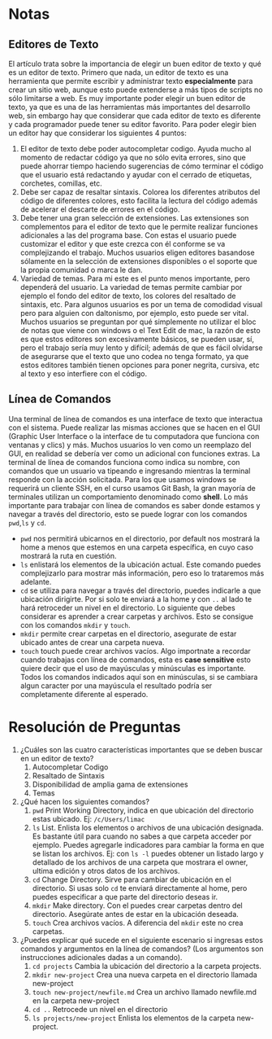 # Notas

## Editores de Texto
El artículo trata sobre la importancia de elegir un buen editor de texto y qué es un editor de texto. Primero que  nada, un editor de texto es una herramienta que permite escribir y administrar texto **especialmente** para crear un sitio web, aunque esto puede extenderse a más  tipos de scripts no sólo limitarse a web. Es muy importante poder elegir un buen editor de texto, ya que es una de las herramientas más importantes del desarrollo web, sin embargo hay que considerar que cada editor de texto es diferente y cada programador puede tener su editor favorito. Para poder elegir bien un editor hay que considerar los siguientes 4 puntos: 
1. El editor de texto debe poder autocompletar codigo. Ayuda mucho al momento de redactar código ya que no sólo evita errores, sino que puede ahorrar tiempo haciendo sugerencias de cómo terminar el código que el usuario está redactando y ayudar con el cerrado de etiquetas, corchetes, comillas, etc.
2. Debe ser capaz de resaltar sintaxis. Colorea los diferentes atributos del código de diferentes colores, esto facilita la lectura del código además de acelerar el descarte de errores en el código.
3. Debe tener una gran selección de extensiones. Las extensiones son complementos para el editor de texto que le permite realizar funciones adicionales a las del programa base. Con estas el usuario puede customizar el editor y que este crezca con él conforme se va complejizando el trabajo. Muchos usuarios eligen editores basandose sólamente en la selección de extensiones disponibles o el soporte que la propia comunidad o marca le dan.
4. Variedad de temas. Para mi este es el punto menos importante, pero dependerá del usuario. La variedad de temas permite cambiar por ejemplo el fondo del editor de texto, los colores del resaltado de sintaxis, etc. Para algunos usuarios es por un tema de comodidad visual pero para alguien con daltonismo, por ejemplo, esto puede ser vital. 
Muchos usuarios se preguntan por qué simplemente no utilizar el bloc de notas que viene con windows o el Text Edit de mac, la razón de esto es que estos editores son excesivamente básicos, se pueden usar, sí, pero el trabajo sería muy lento y difícil; además de que es fácil olvidarse de asegurarse que el texto que uno codea no tenga formato, ya que estos editores también tienen opciones para poner negrita, cursiva, etc al texto y eso interfiere con el código.

## Línea de Comandos
Una terminal de línea de comandos es una interface de texto que interactua con el sistema. Puede realizar las mismas acciones que se hacen en el GUI (Graphic User Interface o la interface de tu computadora que funciona con ventanas y clics) y más. Muchos usuarios lo ven como un reemplazo del GUI, en realidad se debería ver como un adicional con funciones extras.
La terminal de línea de comandos funciona como indica su nombre, con comandos que un usuario va tipeando e ingresando mientras la terminal responde con la acción solicitada. Para los que usamos windows se requerirá un cliente SSH, en el curso usamos Git Bash, la gran mayoría de terminales utilizan un comportamiento denominado como **shell**.
Lo más importante para trabajar con línea de comandos es saber donde estamos y navegar a través del directorio, esto se puede lograr con los comandos `pwd`,`ls` y `cd`.
* `pwd` nos permitirá ubicarnos en el directorio, por default nos mostrará la home a menos que estemos en una carpeta específica, en cuyo caso mostrará la ruta en cuestión.
* `ls` enlistará los elementos de la ubicación actual. Este comando puedes complejizarlo para mostrar más información, pero eso lo trataremos más adelante.
* `cd` se utiliza para navegar a través del directorio, puedes indicarle a que ubicación dirigirte. Por si solo te enviará a la home y con `..` al lado te hará retroceder un nivel en el directorio.
Lo siguiente que debes considerar es aprender a crear carpetas y archivos. Esto se consigue con los comandos `mkdir` y `touch`.
* `mkdir` permite crear carpetas en el directorio, asegurate de estar ubicado antes de crear una carpeta nueva.
* `touch` touch puede crear archivos vacíos.
Algo importnate a recordar cuando trabajas con línea de comandos, esta es **case sensitive** esto quiere decir que el uso de mayúsculas y minúsculas es importante. Todos los comandos indicados aquí son en minúsculas, si se cambiara algun caracter por una mayúscula el resultado podría ser completamente diferente al esperado. 

# Resolución de Preguntas
1. ¿Cuáles son las cuatro características importantes que se deben buscar en un editor de texto?
    1. Autocompletar Codigo
    2. Resaltado de Sintaxis
    3. Disponibilidad de amplia gama de extensiones
    4. Temas   
2. ¿Qué hacen los siguientes comandos?
    1. `pwd`
        Print Working Directory, indica en que ubicación del directorio estas ubicado. Ej: `/c/Users/limac`
    2. `ls`
        List. Enlista los elementos o archivos de una ubicación designada. Es bastante útil para cuando no sabes a que carpeta acceder por ejemplo. Puedes agregarle indicadores para cambiar la forma en que se listan los archivos. Ej: con `ls -l` puedes obtener un listado largo y detallado de los archivos de una carpeta que mostrara el owner, ultima edición y otros datos de los archivos.  
    3. `cd`
        Change Directory. Sirve para cambiar de ubicación en el directorio. Si usas solo `cd` te enviará directamente al home, pero puedes especificar a que parte del directorio deseas ir.
    4. `mkdir`
        Make directory. Con el puedes crear carpetas dentro del directorio. Asegúrate antes de estar en la ubicación deseada. 
    5. `touch`
        Crea archivos vacíos. A diferencia del `mkdir` este no crea carpetas. 
4. ¿Puedes explicar qué sucede en el siguiente escenario si ingresas estos comandos y argumentos en la línea de comandos? (Los argumentos son instrucciones adicionales dadas a un comando).
    1. `cd projects`
        Cambia la ubicación del directorio a la carpeta projects.
    2. `mkdir new-project`
        Crea una nueva carpeta en el directorio llamada new-project
    3. `touch new-project/newfile.md`
        Crea un archivo llamado newfile.md en la carpeta new-project
    4. `cd ..`
        Retrocede un nivel en el directorio
    5. `ls projects/new-project`
        Enlista los elementos de la carpeta new-project. 
